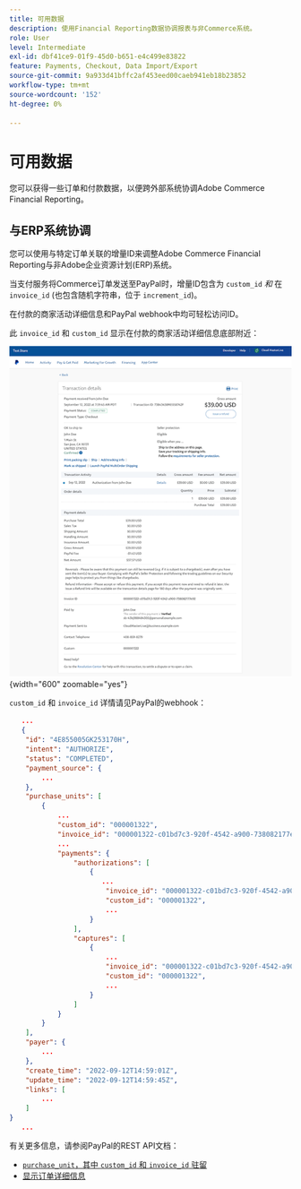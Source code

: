 ```yaml
---
title: 可用数据
description: 使用Financial Reporting数据协调报表与非Commerce系统。
role: User
level: Intermediate
exl-id: dbf41ce9-01f9-45d0-b651-e4c499e83822
feature: Payments, Checkout, Data Import/Export
source-git-commit: 9a933d41bffc2af453eed00caeb941eb18b23852
workflow-type: tm+mt
source-wordcount: '152'
ht-degree: 0%

---
```


# 可用数据

您可以获得一些订单和付款数据，以便跨外部系统协调Adobe Commerce Financial Reporting。

## 与ERP系统协调

您可以使用与特定订单关联的增量ID来调整Adobe Commerce Financial Reporting与非Adobe企业资源计划(ERP)系统。

当支付服务将Commerce订单发送至PayPal时，增量ID包含为 `custom_id` _和_ 在 `invoice_id` (也包含随机字符串，位于 `increment_id`)。

在付款的商家活动详细信息和PayPal webhook中均可轻松访问ID。

此 `invoice_id` 和 `custom_id` 显示在付款的商家活动详细信息底部附近：

![`custom_id` 在商家活动详细信息中](assets/merchant-activity-ids.png){width="600" zoomable="yes"}

`custom_id` 和 `invoice_id` 详情请见PayPal的webhook：

```json
   ...
   {
    "id": "4E855005GK253170H",
    "intent": "AUTHORIZE",
    "status": "COMPLETED",
    "payment_source": {
        ...
    },
    "purchase_units": [
        {
            ...
            "custom_id": "000001322",
            "invoice_id": "000001322-c01bd7c3-920f-4542-a900-738082177e92",
            ...
            "payments": {
                "authorizations": [
                    {
                       ...
                        "invoice_id": "000001322-c01bd7c3-920f-4542-a900-738082177e92",
                        "custom_id": "000001322",
                        ...
                    }
                ],
                "captures": [
                    {
                        ...
                        "invoice_id": "000001322-c01bd7c3-920f-4542-a900-738082177e92",
                        "custom_id": "000001322",
                        ...
                    }
                ]
            }
        }
    ],
    "payer": {
        ...
    },
    "create_time": "2022-09-12T14:59:01Z",
    "update_time": "2022-09-12T14:59:45Z",
    "links": [
        ...
    ]
}
   ...
```

有关更多信息，请参阅PayPal的REST API文档：

* [`purchase_unit`，其中 `custom_id` 和 `invoice_id` 驻留](https://developer.paypal.com/docs/api/orders/v2/#definition-purchase_unit)
* [显示订单详细信息](https://developer.paypal.com/docs/api/orders/v2/#orders_get)
